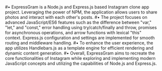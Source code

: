 #•	ExpressGram is a Node.js and Express.js based Instagram clone app project. Leveraging the power of NPM, the application allows users to share photos and interact with each other's posts. 
#•	The project focuses on advanced JavaScript/ES6 features such as the difference between "var," "let," and "const," error handling using try/catch/finally and throw, promises for asynchronous operations, and arrow functions with lexical "this" context. Express.js configuration and settings are implemented for smooth routing and middleware handling.
#•	To enhance the user experience, the app utilizes Handlebars.js as a template engine for efficient rendering and dynamic content generation. 
#•	Overall, ExpressGram aims to recreate the core functionalities of Instagram while exploring and implementing modern JavaScript concepts and utilizing the capabilities of Node.js and Express.js.
